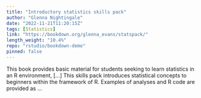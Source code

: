```yaml
---
title: "Introductory statistics skills pack"
author: "Glenna Nightingale"
date: "2022-11-21T11:20:15Z"
tags: [Statistics]
link: "https://bookdown.org/glenna_evans/statspack/"
length_weight: "10.4%"
repo: "rstudio/bookdown-demo"
pinned: false
---
```


This book provides basic material for students seeking to learn statistics in an R environment, [...] This skills pack introduces statistical concepts to beginners within the framework of R. Examples of analyses and R code are provided as ...
